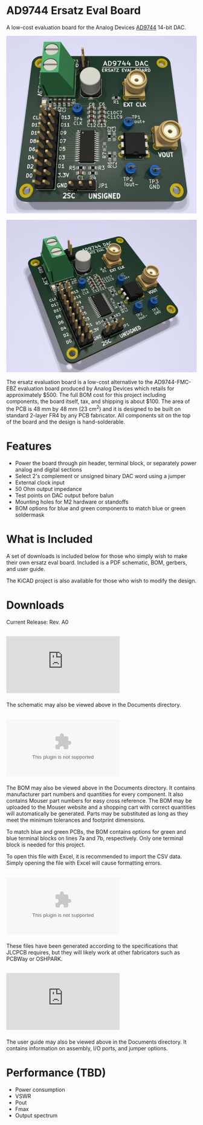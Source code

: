 # AD9744 Ersatz Eval Board
A low-cost evaluation board for the Analog Devices [AD9744](https://www.analog.com/en/products/ad9744.html) 14-bit DAC.

![3D Render Front](https://github.com/DarkArtLabs/AD9744-Ersatz-Eval-Board-Rev.-A/blob/main/Pictures/AD9744%20Ersatz%20Eval%20Board%20Rev.%20A%20RT%20Render%202.png)

![3D Render 2](https://github.com/DarkArtLabs/AD9744-Ersatz-Eval-Board-Rev.-A/blob/main/Pictures/AD9744%20Ersatz%20Eval%20Board%20Rev.%20A%20RT%20Render.png)

The ersatz evaluation board is a low-cost alternative to the AD9744-FMC-EBZ evaluation board produced by Analog Devices which retails for approximately $500. The full BOM cost for this project including components, the board itself, tax, and shipping is about $100. 
The area of the PCB is 48 mm by 48 mm (23 cm<sup>2</sup>) and it is designed to be built on standard 2-layer FR4 by any PCB fabricator. All components sit on the top of the board and the design is hand-solderable. 

# Features
  - Power the board through pin header, terminal block, or separately power analog and digital sections
  - Select 2's complement or unsigned binary DAC word using a jumper
  - External clock input
  - 50 Ohm output impedance
  - Test points on DAC output before balun
  - Mounting holes for M2 hardware or standoffs
  - BOM options for blue and green components to match blue or green soldermask

# What is Included
A set of downloads is included below for those who simply wish to make their own ersatz eval board. Included is a PDF schematic, BOM, gerbers, and user guide.

The KiCAD project is also available for those who wish to modify the design. 

# Downloads
Current Release: Rev. A0

## ![Schematic](https://github.com/DarkArtLabs/AD9744-Ersatz-Eval-Board-Rev.-A/releases/download/A0/AD9744.Ersatz.Eval.Board.Rev.A.Schematic.pdf)
The schematic may also be viewed above in the Documents directory.

## ![Bill of Materials](https://github.com/DarkArtLabs/AD9744-Ersatz-Eval-Board-Rev.-A/releases/download/A0/AD9744.Ersatz.Eval.Board.Rev.A.BOM.csv)
The BOM may also be viewed above in the Documents directory. It contains manufacturer part numbers and quantities for every component. It also contains Mouser part numbers for easy cross reference. The BOM may be uploaded to the Mouser website and a shopping cart with correct quantities will automatically be generated. Parts may be substituted as long as they meet the minimum tolerances and footprint dimensions. 

To match blue and green PCBs, the BOM contains options for green and blue terminal blocks on lines 7a and 7b, respectively. Only one terminal block is needed for this project. 

To open this file with Excel, it is recommended to import the CSV data. Simply opening the file with Excel will cause formatting errors. 

## ![Gerbers, Drill File, Drill Map](https://github.com/DarkArtLabs/AD9744-Ersatz-Eval-Board-Rev.-A/releases/download/A0/AD9744.Ersatz.Eval.Board.Rev.A.Gerbers.zip)
These files have been generated according to the specifications that JLCPCB requires, but they will likely work at other fabricators such as PCBWay or OSHPARK.

## ![User Guide](https://github.com/DarkArtLabs/AD9744-Ersatz-Eval-Board-Rev.-A/releases/download/A0/AD9744.Ersatz.Eval.Board.Rev.A.User.Guide.pdf)
The user guide may also be viewed above in the Documents directory. It contains information on assembly, I/O ports, and jumper options.

# Performance (TBD)
  - Power consumption
  - VSWR
  - Pout
  - Fmax
  - Output spectrum
